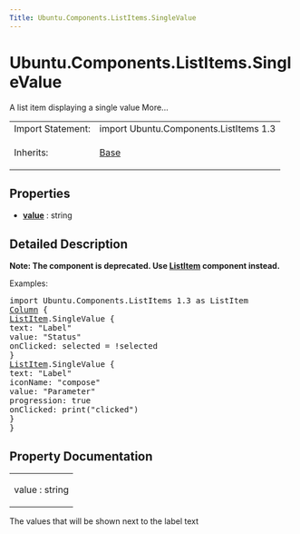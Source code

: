 ```yaml
---
Title: Ubuntu.Components.ListItems.SingleValue
---
```


# Ubuntu.Components.ListItems.SingleValue

<span class="subtitle"></span>
<!-- $$$SingleValue-brief -->
<p>A list item displaying a single value More...</p>
<!-- @@@SingleValue -->
<table class="alignedsummary">
<tr><td class="memItemLeft rightAlign topAlign"> Import Statement:</td><td class="memItemRight bottomAlign"> import Ubuntu.Components.ListItems 1.3</td></tr><tr><td class="memItemLeft rightAlign topAlign"> Inherits:</td><td class="memItemRight bottomAlign"> <p><a href="Ubuntu.Components.ListItems.Base.md">Base</a></p>
</td></tr></table><ul>
</ul>
<h2 id="properties">Properties</h2>
<ul>
<li class="fn"><b><b><a href="#value-prop">value</a></b></b> : string</li>
</ul>
<!-- $$$SingleValue-description -->
<h2 id="details">Detailed Description</h2>
</p>
<p><b>Note: </b><b>The component is deprecated. Use <a href="Ubuntu.Components.ListItem.md">ListItem</a> component instead.</b></p><p>Examples:</p>
<pre class="qml">import Ubuntu.Components.ListItems 1.3 as ListItem
<span class="type"><a href="QtQuick.Column.md">Column</a></span> {
<span class="type"><a href="Ubuntu.Components.ListItem.md">ListItem</a></span>.SingleValue {
<span class="name">text</span>: <span class="string">&quot;Label&quot;</span>
<span class="name">value</span>: <span class="string">&quot;Status&quot;</span>
<span class="name">onClicked</span>: <span class="name">selected</span> <span class="operator">=</span> !<span class="name">selected</span>
}
<span class="type"><a href="Ubuntu.Components.ListItem.md">ListItem</a></span>.SingleValue {
<span class="name">text</span>: <span class="string">&quot;Label&quot;</span>
<span class="name">iconName</span>: <span class="string">&quot;compose&quot;</span>
<span class="name">value</span>: <span class="string">&quot;Parameter&quot;</span>
<span class="name">progression</span>: <span class="number">true</span>
<span class="name">onClicked</span>: <span class="name">print</span>(<span class="string">&quot;clicked&quot;</span>)
}
}</pre>
<!-- @@@SingleValue -->
<h2>Property Documentation</h2>
<!-- $$$value -->
<table class="qmlname"><tr valign="top" id="value-prop"><td class="tblQmlPropNode"><p><span class="name">value</span> : <span class="type">string</span></p></td></tr></table><p>The values that will be shown next to the label text</p>
<!-- @@@value -->
<br/>
